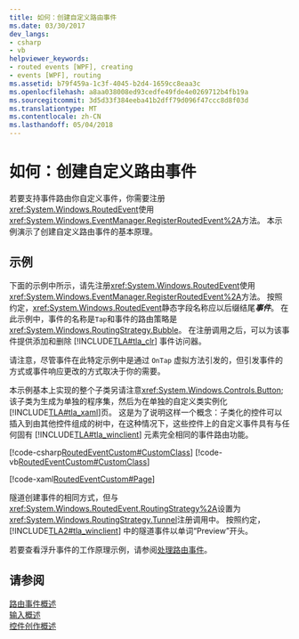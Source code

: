 ```yaml
---
title: 如何：创建自定义路由事件
ms.date: 03/30/2017
dev_langs:
- csharp
- vb
helpviewer_keywords:
- routed events [WPF], creating
- events [WPF], routing
ms.assetid: b79f459a-1c3f-4045-b2d4-1659cc8eaa3c
ms.openlocfilehash: a8aa038008ed93cedfe49fde4e0269712b4fb19a
ms.sourcegitcommit: 3d5d33f384eeba41b2dff79d096f47ccc8d8f03d
ms.translationtype: MT
ms.contentlocale: zh-CN
ms.lasthandoff: 05/04/2018
---
```

# <a name="how-to-create-a-custom-routed-event"></a>如何：创建自定义路由事件
若要支持事件路由你自定义事件，你需要注册<xref:System.Windows.RoutedEvent>使用<xref:System.Windows.EventManager.RegisterRoutedEvent%2A>方法。 本示例演示了创建自定义路由事件的基本原理。  
  
## <a name="example"></a>示例  
 下面的示例中所示，请先注册<xref:System.Windows.RoutedEvent>使用<xref:System.Windows.EventManager.RegisterRoutedEvent%2A>方法。 按照约定，<xref:System.Windows.RoutedEvent>静态字段名称应以后缀结尾***事件***。 在此示例中，事件的名称是`Tap`和事件的路由策略是<xref:System.Windows.RoutingStrategy.Bubble>。 在注册调用之后，可以为该事件提供添加和删除 [!INCLUDE[TLA#tla_clr](../../../../includes/tlasharptla-clr-md.md)] 事件访问器。  
  
 请注意，尽管事件在此特定示例中是通过 `OnTap` 虚拟方法引发的，但引发事件的方式或事件响应更改的方式取决于你的需要。  
  
 本示例基本上实现的整个子类另请注意<xref:System.Windows.Controls.Button>; 该子类为生成为单独的程序集，然后为在单独的自定义类实例化[!INCLUDE[TLA#tla_xaml](../../../../includes/tlasharptla-xaml-md.md)]页。 这是为了说明这样一个概念：子类化的控件可以插入到由其他控件组成的树中，在这种情况下，这些控件上的自定义事件具有与任何固有 [!INCLUDE[TLA#tla_winclient](../../../../includes/tlasharptla-winclient-md.md)] 元素完全相同的事件路由功能。  
  
 [!code-csharp[RoutedEventCustom#CustomClass](../../../../samples/snippets/csharp/VS_Snippets_Wpf/RoutedEventCustom/CSharp/SDKSampleLibrary/class1.cs#customclass)]
 [!code-vb[RoutedEventCustom#CustomClass](../../../../samples/snippets/visualbasic/VS_Snippets_Wpf/RoutedEventCustom/VB/SDKSampleLibrary/Class1.vb#customclass)]  
  
 [!code-xaml[RoutedEventCustom#Page](../../../../samples/snippets/csharp/VS_Snippets_Wpf/RoutedEventCustom/CSharp/RoutedEventCustomApp/default.xaml#page)]  
  
 隧道创建事件的相同方式，但与<xref:System.Windows.RoutedEvent.RoutingStrategy%2A>设置为<xref:System.Windows.RoutingStrategy.Tunnel>注册调用中。 按照约定，[!INCLUDE[TLA2#tla_winclient](../../../../includes/tla2sharptla-winclient-md.md)] 中的隧道事件以单词“Preview”开头。  
  
 若要查看浮升事件的工作原理示例，请参阅[处理路由事件](../../../../docs/framework/wpf/advanced/how-to-handle-a-routed-event.md)。  
  
## <a name="see-also"></a>请参阅  
 [路由事件概述](../../../../docs/framework/wpf/advanced/routed-events-overview.md)  
 [输入概述](../../../../docs/framework/wpf/advanced/input-overview.md)  
 [控件创作概述](../../../../docs/framework/wpf/controls/control-authoring-overview.md)
